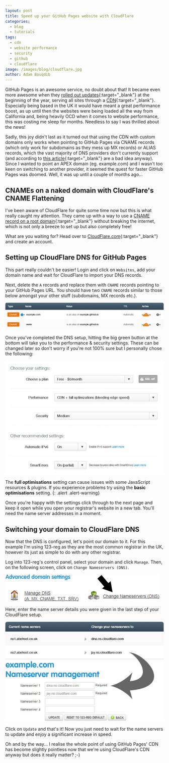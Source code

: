 ```yaml
---
layout: post
title: Speed up your GitHub Pages website with CloudFlare
categories:
  - blog
  - tutorials
tags:
  - cdn
  - website performance
  - security
  - github
  - cloudflare
image: /images/blog/cloudflare.jpg
author: Adam Bouqdib
---
```


GitHub Pages is an awesome service, no doubt about that! It became even more awesome when they [rolled out updates](https://github.com/blog/1715-faster-more-awesome-github-pages){:target="_blank"} at the beginning of the year, serving all sites through a [CDN](http://en.wikipedia.org/wiki/Content_delivery_network){:target="_blank"}.
Especially being based in the UK it would have meant a great performance boost, as up until then the websites were being loaded all the way from California and, being heavily OCD when it comes to website performance, this was costing me sleep for months. Needless to say I was thrilled about the news!

Sadly, this joy didn't last as it turned out that using the CDN with custom domains only works when pointing to GitHub Pages via CNAME records (which only work for subdomains as they mess up MX records) or ALIAS records, which the vast majority of DNS providers don't currently support (and according to [this article](https://iwantmyname.com/blog/2014/01/why-alias-type-records-break-the-internet.html){:target="_blank"} are a bad idea anyway).
Since I wanted to point an APEX domain (eg. example.com) and I wasn't too keen on switching to another provider, it seemed the quest for faster GitHub Pages was doomed.
Well, it was up until a couple of months ago...

## CNAMEs on a naked domain with CloudFlare's CNAME Flattening

I've been aware of CloudFlare for quite some time now but this is what really caught my attention. They came up with a way to use a [CNAME record on a root domain](http://blog.cloudflare.com/introducing-cname-flattening-rfc-compliant-cnames-at-a-domains-root){:target="_blank"} without breaking the internet, which is not only a breeze to set up but also completely free!

What are you waiting for? Head over to [CloudFlare.com](http://cloudflare.com){:target="_blank"} and create an account.

## Setting up CloudFlare DNS for GitHub Pages

This part really couldn't be easier! Login and click on `Websites`, add your domain name and wait for CloudFlare to import your DNS records.

Next, delete the `A` records and replace them with `CNAME` records pointing to your GitHub Pages URL. You should have two `CNAME` records similar to those below amongst your other stuff (subdomains, MX records etc.).

![CloudFlare DNS Settings](/images/blog/2014-06-21-speeding-up-your-github-pages-website-with-cloudflare/cloudflare-dns-settings.jpg)

Once you've completed the DNS setup, hitting the big green button at the bottom will take you to the performance & security settings. These can be changed later so don't worry if you're not 100% sure but I personally chose the following:

![CloudFlare DNS Settings](/images/blog/2014-06-21-speeding-up-your-github-pages-website-with-cloudflare/cloudflare-performance-and-security-settings.jpg)

The **full optimisations** setting can cause issues with some JavaScript resources & plugins. If you experience problems try using the **basic optimisations** setting.
{: .alert .alert-warning}

Once you're happy with the settings click through to the next page and keep it open while you open your registrar's website in a new tab. You'll need the name server addresses in a moment.

## Switching your domain to CloudFlare DNS

Now that the DNS is configured, let's point our domain to it. For this example I'm using 123-reg as they are the most common registrar in the UK, however its just as simple to do with any other registrar.

Log into 123-reg's control panel, select your domain and click `Manage`. Then, on the following screen, click on `Change Nameservers (DNS)`.

![CloudFlare DNS Settings](/images/blog/2014-06-21-speeding-up-your-github-pages-website-with-cloudflare/123-reg-advanced-domain-settings.jpg)

Here, enter the name server details you were given in the last step of your CloudFlare setup.

![CloudFlare DNS Settings](/images/blog/2014-06-21-speeding-up-your-github-pages-website-with-cloudflare/123-reg-change-name-servers.jpg)

Click on `Update` and that's it! Now you just need to wait for the name servers to update and enjoy a significant increase in speed.

Oh and by the way... I realise the whole point of using GitHub Pages' CDN has become slightly pointless now that we're using CloudFlare's CDN anyway but does it really matter? ;-)
